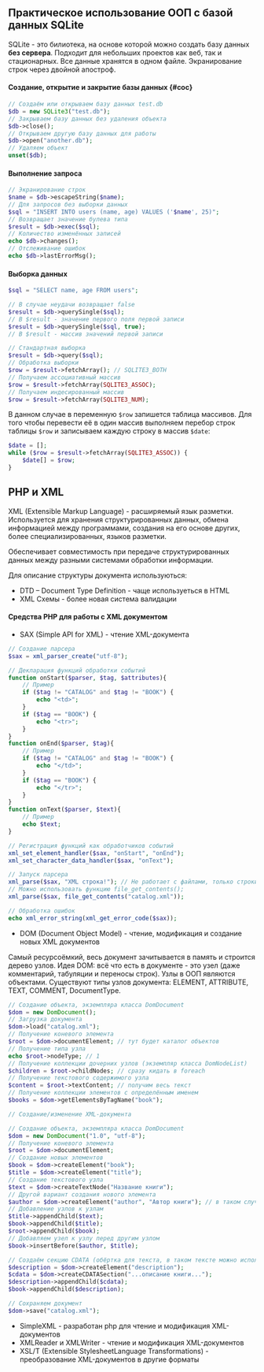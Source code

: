 ## Практическое использование ООП с базой данных SQLite

SQLite - это билиотека, на основе которой можно создать базу данных **без сервера**. Подходит для небольших проектов как веб, так и стационарных. Все данные хранятся в одном файле. Экранирование строк через двойной апостроф.

#### Создание, открытие и закрытие базы данных {#coc}

```php
// Создаём или открываем базу данных test.db
$db = new SQLite3("test.db");
// Закрываем базу данных без удаления объекта
$db->close();
// Открываем другую базу данных для работы
$db->open("another.db");
// Удаляем объект
unset($db);
```

#### Выполнение запроса

```php
// Экранирование строк
$name = $db->escapeString($name);
// Для запросов без выборки данных
$sql = "INSERT INTO users (name, age) VALUES ('$name', 25)";
// Возвращает значение булева типа
$result = $db->exec($sql);
// Количество изменённых записей
echo $db->changes();
// Отслеживание ошибок
echo $db->lastErrorMsg();
```

#### Выборка данных

```php
$sql = "SELECT name, age FROM users";

// В случае неудачи возвращает false
$result = $db->querySingle($sql);
// В $result - значение первого поля первой записи
$result = $db->querySingle($sql, true);
// В $result - массив значений первой записи

// Стандартная выборка
$result = $db->query($sql);
// Обработка выборки
$row = $result->fetchArray(); // SQLITE3_BOTH
// Получаем ассоциативный массив
$row = $result->fetchArray(SQLITE3_ASSOC);
// Получаем индесированный массив
$row = $result->fetchArray(SQLITE3_NUM);
```

В данном случае в переменную `$row` запишется таблица массивов. Для того чтобы перевести её в один массив выполняем перебор строк таблицы `$row` и записываем каждую строку в массив `$date`:

```php
$date = [];
while ($row = $result->fetchArray(SQLITE3_ASSOC)) {
    $date[] = $row;
}
```

## PHP и XML

XML (Extensible Markup Language) - расширяемый язык разметки. Используется для хранения структурированных данных, обмена информацией между программами, создания на его основе других, более
специализированных, языков разметки.

Обеспечивает совместимость при передаче структурированных данных между разными системами обработки информации.

Для описание структуры документа используються:

* DTD – Document Type Definition - чаще используеться в HTML
* XML Схемы - более новая система валидации

#### Средства PHP для работы с XML документом

* SAX (Simple API for XML) - чтение XML-документа

```php
// Создание парсера
$sax = xml_parser_create("utf-8");

// Декларация функций обработки событий
function onStart($parser, $tag, $attributes){
    // Пример
    if ($tag != "CATALOG" and $tag != "BOOK") {
        echo "<td>";
    }
    if ($tag == "BOOK") {
        echo "<tr>";
    }
}
function onEnd($parser, $tag){
    // Пример
    if ($tag != "CATALOG" and $tag != "BOOK") {
        echo "</td>";
    }
    if ($tag == "BOOK") {
        echo "</tr>";
    }
}
function onText($parser, $text){
    // Пример
    echo $text;
}

// Регистрация функций как обработчиков событий
xml_set_element_handler($sax, "onStart", "onEnd");
xml_set_character_data_handler($sax, "onText");

// Запуск парсера
xml_parse($sax, "XML строка!"); // Не работает с файлами, только строки!!
// Можно использовать функцию file_get_contents();
xml_parse($sax, file_get_contents("catalog.xml"));

// Обработка ошибок
echo xml_error_string(xml_get_error_code($sax));
```

* DOM (Document Object Model) - чтение, модификация и создание новых XML документов

Самый ресурсоёмкий, весь документ зачитывается в память и строится дерево узлов.
Идея DOM: всё что есть в документе - это узел (даже комментарий, табуляции и переносы строк). Узлы в ООП являются объектами.
Существуют типы узлов документа: ELEMENT, ATTRIBUTE, TEXT, COMMENT, DocumentType.

```php
// Создание объекта, экземпляра класса DomDocument
$dom = new DomDocument();
// Загрузка документа
$dom->load("catalog.xml");
// Получение коневого элемента
$root = $dom->documentElement; // тут будет каталог объектов
// Получение типа узла
echo $root->nodeType; // 1
// Получение коллекции дочерних узлов (экземпляр класса DomNodeList)
$children = $root->childNodes; // сразу кидать в foreach
// Получение текстового содержимого узла
$content = $root->textContent; // получим весь текст
// Получение коллекции элементов с определённым именем
$books = $dom->getElementsByTagName("book");

// Создание/изменение XML-документа

// Создание объекта, экземпляра класса DomDocument
$dom = new DomDocument("1.0", "utf-8");
// Получение коневого элемента
$root = $dom->documentElement;
// Создание новых элементов
$book = $dom->createElement("book");
$title = $dom->createElement("title");
// Создание текстового узла
$text = $dom->createTextNode("Название книги");
// Другой вариант создания нового элемента
$author = $dom->createElement("author", "Автор книги"); // в таком случае не нужно выполнять $title->appendChild($text);
// Добавление узлов к узлам
$title->appendChild($text);
$book->appendChild($title);
$root->appendChild($book);
// Добавляем узел к узлу перед другим узлом
$book->insertBefore($author, $title);

// Создаём секцию CDATA (обёртка для текста, в таком тексте можно использовать любые символы)
$description = $dom->createElement("description");
$cdata = $dom->createCDATASection("...описание книги...");
$description->appendChild($cdata);
$book->appendChild($description);

// Сохраняем документ
$dom->save("catalog.xml");
```

* SimpleXML - разработан php для чтение и модификация XML-документов
* XMLReader и XMLWriter - чтение и модификация XML-документов
* XSL/T (Extensible StylesheetLanguage Transformations) - преобразование XML-документов в другие форматы
